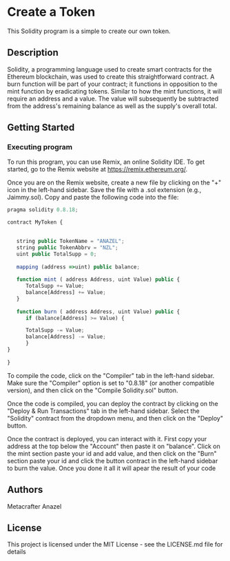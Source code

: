 # Create a Token

This Solidity program is a simple to create our own token.

## Description

Solidity, a programming language used to create smart contracts for the Ethereum blockchain, was used to create this straightforward contract. A burn function will be part of your contract; it functions in opposition to the mint function by eradicating tokens. Similar to how the mint functions, it will require an address and a value. The value will subsequently be subtracted from the address's remaining balance as well as the supply's overall total.


## Getting Started

### Executing program

To run this program, you can use Remix, an online Solidity IDE. To get started, go to the Remix website at https://remix.ethereum.org/.

Once you are on the Remix website, create a new file by clicking on the "+" icon in the left-hand sidebar. Save the file with a .sol extension (e.g., Jaimmy.sol). Copy and paste the following code into the file:

```javascript
pragma solidity 0.8.18;

contract MyToken {

    
   string public TokenName = "ANAZEL";
   string public TokenAbbrv = "NZL";
   uint public TotalSupp = 0;
    
   mapping (address =>uint) public balance;
  
   function mint ( address Address, uint Value) public {
      TotalSupp += Value;
      balance[Address] += Value;
   }
   
   function burn ( address Address, uint Value) public {
      if (balance[Address] >= Value) {

      TotalSupp -= Value;
      balance[Address] -= Value;
      }
}
   
}

```

To compile the code, click on the "Compiler" tab in the left-hand sidebar. Make sure the "Compiler" option is set to "0.8.18" (or another compatible version), and then click on the "Compile Solidity.sol" button.

Once the code is compiled, you can deploy the contract by clicking on the "Deploy & Run Transactions" tab in the left-hand sidebar. Select the "Solidity" contract from the dropdown menu, and then click on the "Deploy" button.

Once the contract is deployed, you can interact with it. First copy your address at the top below the "Account" then paste it on "balance". Click on the mint section paste your id and add value, and then click on the "Burn" section paste your id and click the button contract in the left-hand sidebar to burn the value. Once you done it all it will apear the result of your code
## Authors

Metacrafter Anazel

## License

This project is licensed under the MIT License - see the LICENSE.md file for details
